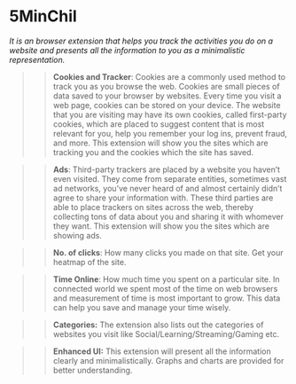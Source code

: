 # 5MinChil
<i>It is an browser extension that helps you track the activities you do on a website and presents all the information to you as a minimalistic representation.</i>

>> <b>Cookies and Tracker</b>:
Cookies are a commonly used method to track you as you browse the web. Cookies are small pieces of data saved to your browser by websites. Every time you visit a web page, cookies can be stored on your device. The website that you are visiting may have its own cookies, called first-party cookies, which are placed to suggest content that is most relevant for you, help you remember your log ins, prevent fraud, and more. This extension will show you the sites which are tracking you and the cookies which the site has saved.

>> <b>Ads</b>:
Third-party trackers are placed by a website you haven’t even visited. They come from separate entities, sometimes vast ad networks, you’ve never heard of and almost certainly didn’t agree to share your information with. These third parties are able to place trackers on sites across the web, thereby collecting tons of data about you and sharing it with whomever they want. This extension will show you the sites which are showing ads.

>> <b>No. of clicks</b>:
How many clicks you made on that site. Get your heatmap of the site.

>> <b>Time Online</b>:
How much time you spent on a particular site. In connected world we spent most of the time on web browsers and measurement of time is most important to grow. This data can help you save and manage your time wisely.

>> <b>Categories:</b>
The extension also lists out the categories of websites you visit like Social/Learning/Streaming/Gaming etc.

>><b> Enhanced UI:</b>
This extension will present all the information clearly and minimalistically. Graphs and charts are provided for better understanding.
